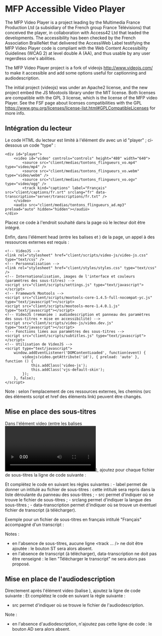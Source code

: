 # MFP Accessible Video Player


    
The MFP Video Player is a project leading by the Multimedia France Production Ltd (a subsidiary of the French group France Télévisions) that conceived the player, in collaboration with Access42 Ltd that leaded the developments. The accessibility has been checked by the French Association BrailleNet that delivered the AccessiWeb Label testifying the MFP Video Player code is compliant with the Web Content Accessibility Guidelines (WCAG 2) at level double A (AA), and thus usable by any user regerdless one's abilities.

The MFP Video Player project is a fork of videojs <http://www.videojs.com/> to make it accessible and add some options useful for captionning and audiodescription.

The initial project (videojs) was under an Apache2 license, and the new project embed the JS Mootools library under the MIT license. Both licenses are compatible with the GPL 3 license, which is the license of the MFP video Player. See the FSF page about licenses compatibilities with the GPL <https://www.gnu.org/licenses/license-list.html#GPLCompatibleLicenses> for more info.
	
## Intégration du lecteur

Le code HTML du lecteur est limité à l'élément div avec un id "player" ; ci-dessous un code "type" :

```
<div id="player">
	<video id="video" controls="controls" height="480" width="640">
		<source src="client/medias/tontons_flingueurs_vo.mp4" type="video/mp4" />
		<source src="client/medias/tontons_flingueurs_vo.webm" type="video/webm" />
		<source src="client/medias/tontons_flingueurs_vo.ogv" type="video/ogg" />
		<track kind="captions" label="Français" src="client/captions/fr.srt" srclang="fr" data-transcription="server/transcriptions/fr.txt" />
	</video>
	<audio src="client/medias/tontons_flingueurs_ad.mp3" preload="auto" hidden="hidden"></audio>
</div>
```

Placez ce code à l'endroit souhaité dans la page où le lecteur doit être intégré.

Enfin, dans l'élément head (entre les balises <head> et </head>) de la page, un appel à des ressources externes est requis :

```
<!-- VideoJS -->
<link rel="stylesheet" href="client/scripts/video-js/video-js.css" type="text/css" />
<!-- Personnalisation -->
<link rel="stylesheet" href="client/styles/styles.css" type="text/css" />
<!-- Internationalisation, images de l'interface et couleurs (paramètres des sous-titres) -->
<script src="client/scripts/settings.js" type="text/javascript"></script>
<!-- Framework Mootools -->
<script src="client/scripts/mootools-core-1.4.5-full-nocompat-yc.js" type="text/javascript"></script>
<script src="client/scripts/mootools-more-1.4.0.1.js" type="text/javascript"></script>
<!-- VideoJS (remaniée : audiodescription et panneau des paramètres des sous-titres + mise en accessibilité) -->
<script src="client/scripts/video-js/video.dev.js" type="text/javascript"></script>
<!-- Fonctions liées aux paramètres des sous-titres -->
<script src="client/scripts/subtitles.js" type="text/javascript"></script>
<!-- Utilisation de VideoJS -->
<script type="text/javascript">
	window.addEventListener('DOMContentLoaded', function(event) {
		videojs(video.getAttribute('id'), { preload: 'auto' }, function () {
			this.addClass('video-js');
			this.addClass('vjs-default-skin');
		});
	}, false);
</script>
```

Note : selon l'emplacement de ces ressources externes, les chemins (src des éléments script et href des éléments link) peuvent être changés. 

## Mise en place des sous-titres

Dans l'élément video (entre les balises <video> et </video>), ajoutez pour chaque fichier de sous-titres la ligne de code suivante :
<track kind="captions" label="" src="" srclang="" data-transcription="" />
Et complétez le code en suivant les règles suivantes :
- label permet de donner un intitulé au fichier de sous-titres : cette intitulé sera repris dans la liste déroulante du panneau des sous-titres ;
- src permet d'indiquer où se trouve le fichier de sous-titres ;
- srclang permet d'indiquer la langue des sous-titres ;
- data-transcription permet d'indiquer où se trouve un éventuel fichier de transcript (à télécharger).

Exemple pour un fichier de sous-titres en français intitulé "Français" accompagné d'un transcript :
<track kind="captions" label="Français" src="client/captions/fr.srt" srclang="fr" data-transcription="server/transcriptions/fr.txt" />

Notes :
- en l'absence de sous-titres, aucune ligne <track ... /> ne doit être ajoutée : le bouton ST sera alors absent.
- en l'absence de transcript (à télécharger), data-transcription ne doit pas être renseigné : le lien "Télécharger le transcript" ne sera alors pas proposé.

## Mise en place de l'audiodescription

Directement après l'élément video (balise </video>), ajoutez la ligne de code suivante :
<audio src="" preload="auto" hidden="hidden"></audio>
Et complétez le code en suivant la règle suivante :
- src permet d'indiquer où se trouve le fichier de l'audiodescription.

Note :
- en l'absence d'audiodescription, n'ajoutez pas cette ligne de code : le bouton AD sera alors absent.
